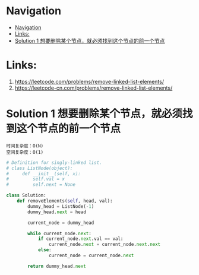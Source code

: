 # Navigation
- [Navigation](#navigation)
- [Links:](#links)
- [Solution 1 想要删除某个节点，就必须找到这个节点的前一个节点](#solution-1-%e6%83%b3%e8%a6%81%e5%88%a0%e9%99%a4%e6%9f%90%e4%b8%aa%e8%8a%82%e7%82%b9%e5%b0%b1%e5%bf%85%e9%a1%bb%e6%89%be%e5%88%b0%e8%bf%99%e4%b8%aa%e8%8a%82%e7%82%b9%e7%9a%84%e5%89%8d%e4%b8%80%e4%b8%aa%e8%8a%82%e7%82%b9)


# Links:
1. https://leetcode.com/problems/remove-linked-list-elements/
2. https://leetcode-cn.com/problems/remove-linked-list-elements/


# Solution 1 想要删除某个节点，就必须找到这个节点的前一个节点
```
时间复杂度：O(N)
空间复杂度：O(1)
```
```python
# Definition for singly-linked list.
# class ListNode(object):
#     def __init__(self, x):
#         self.val = x
#         self.next = None

class Solution:
    def removeElements(self, head, val):
        dummy_head = ListNode(-1)
        dummy_head.next = head

        current_node = dummy_head

        while current_node.next:
            if current_node.next.val == val:
                current_node.next = current_node.next.next
            else:
                current_node = current_node.next

        return dummy_head.next
```